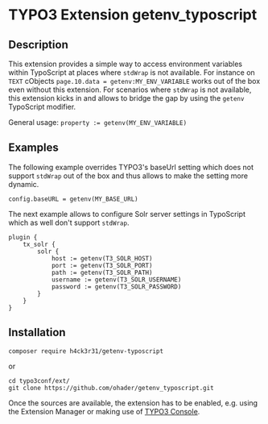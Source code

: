 # TYPO3 Extension getenv_typoscript

## Description

This extension provides a simple way to access environment variables within
TypoScript at places where `stdWrap` is not available. For instance on `TEXT`
cObjects `page.10.data = getenv:MY_ENV_VARIABLE` works out of the box even
without this extension. For scenarios where `stdWrap` is not available, this
extension kicks in and allows to bridge the gap by using the `getenv` TypoScript
modifier.

General usage: `property := getenv(MY_ENV_VARIABLE)`

## Examples

The following example overrides TYPO3's baseUrl setting which does not support
`stdWrap` out of the box and thus allows to make the setting more dynamic.

```
config.baseURL = getenv(MY_BASE_URL)
```

The next example allows to configure Solr server settings in TypoScript which
as well don't support `stdWrap`.

```
plugin {
    tx_solr {
        solr {
            host := getenv(T3_SOLR_HOST)
            port := getenv(T3_SOLR_PORT)
            path := getenv(T3_SOLR_PATH)
            username := getenv(T3_SOLR_USERNAME)
            password := getenv(T3_SOLR_PASSWORD)
        }
    }
}
```

## Installation

```
composer require h4ck3r31/getenv-typoscript
```

or

```
cd typo3conf/ext/
git clone https://github.com/ohader/getenv_typoscript.git
```

Once the sources are available, the extension has to be enabled,
e.g. using the Extension Manager or making use of
[TYPO3 Console](https://github.com/TYPO3-Console/TYPO3-Console).
